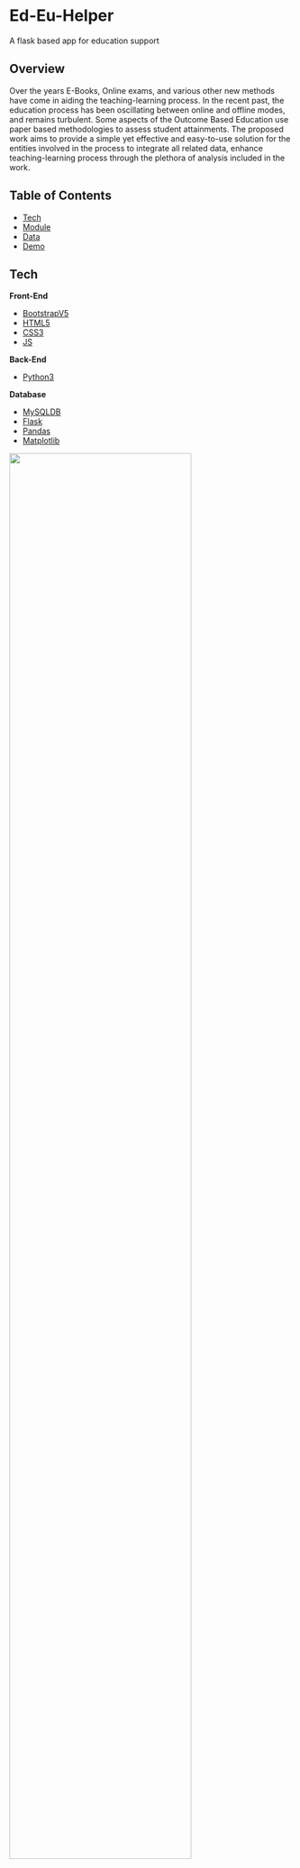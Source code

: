 # Ed-Eu-Helper
A flask based app for education support
## Overview

Over the years E-Books, Online exams, and various other new methods have come in aiding the teaching-learning process. In the recent past, the education process has been oscillating between online and offline modes, and remains turbulent. Some aspects of the Outcome Based Education use paper based methodologies to assess student attainments. The proposed work aims to provide a simple yet effective and easy-to-use solution for the entities involved in the process to integrate all related data, enhance teaching-learning process through the plethora of analysis included in the work.

## Table of Contents

- [Tech](#tech)<br/>
- [Module](#module)<br/>
- [Data](#data)<br/>
- [Demo](#demo)<br/>


## Tech


**Front-End**

- [BootstrapV5](https://getbootstrap.com/)
- [HTML5](https://en.wikipedia.org/wiki/HTML5)
- [CSS3](https://www.w3schools.com/css/)
- [JS](https://www.chartjs.org/)

**Back-End**

- [Python3](https://www.python.org/download/releases/3.0/)


**Database**

- [MySQLDB](https://mysqlclient.readthedocs.io/user_guide.html)
- [Flask](https://flask.palletsprojects.com/en/2.2.x/)
- [Pandas](https://pandas.pydata.org/docs/index.html)
- [Matplotlib](https://matplotlib.org/)

<img src="https://github.com/sanjna10/Ed-Eu-Helper/blob/main/Images/architecturefyp.drawio.png" width="80%" height="80%">

## Data

Data in this project refers to proporties involved in the visualization and attainment process. Below is the image of the flow chat that specifies how the data is transformed through different modules in the backend to generate the desired results.

<img src="https://github.com/sanjna10/Ed-Eu-Helper/blob/main/Images/data_flow.png" width="70%" height="70%">

We try to validate the importence of each question through standardised proporties used for NAAC accredition such as COs,POs, BTLs. The teaching methodologies , exam validations and mark distrution is analysed based on the above given proporties so as to change and upgrade the curriculum.


## Modules and Customized features

-Login and forgot password module : User logs in through pre-existing credentials given by the admin. Features such as forgot password is implemented so as to provide an alternate mode for logging in. This sends an OTP to the verified email account where opttions will be provided to reset the password.

- QP scanning module: Every question in an assessment has a unique property associated so as to identify its difficulty level etc. This is done through the help 3 different property metrics specified by NAAC which are COs,BTLs,DLs for the corresponding question and sub questions along with the marks allocated for each. These are followed by every college in India. This module tries to extract these features from every question given a question paper in the form of docx or pdf. This can also be extended to online quizzes and tests. A thorough QP analysis is performed with the data collected along with the student performance and attainment.

- Manual/OpenCV based mark entry process: A customized CSV file is generated given the roll numbers as rows along with the questions , marks allocated and sub question. Open CV can be used to mitigate the manual mark entry process so as to automate the system. These can be scaled to be tied up with other portals that are currently in use for quizzing and assessment etc.. These are to be stored in the db for analysis and attainment calculation.


- Analysis and reports:Analysis of CO, PO, BTL distribution of question papers along with its mark distribution is given after the compution and property extraction. Reports of student performance and marks are also given.

- Attainment and reports: Attainment calculation for each subject is done through the standard practices specified by the NAAC accredition board.

- Restricted access: Reports such as attainment can be confidential and is restricted to certian users. Hence facilities are provided to block them from further accessing certain modules.


## Demo 

**Login**
<img src="https://github.com/sanjna10/Ed-Eu-Helper/blob/main/Images/login1.PNG" width="70%" height="70%">


**Reset Password**

<img src="https://github.com/sanjna10/Ed-Eu-Helper/blob/main/Images/resetpass.PNG" width="70%" height="70%">

**Analytics and reports module**

<img src="https://github.com/sanjna10/Ed-Eu-Helper/blob/main/Images/plots.gif">

**Analysis  and update of reports onto db module**


<img src="https://github.com/sanjna10/Ed-Eu-Helper/blob/main/Images/upload.gif">

**Analysis and Attainment View**


<img src="https://github.com/sanjna10/Ed-Eu-Helper/blob/main/Images/prog.gif">







